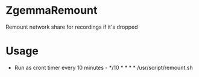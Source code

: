 # ZgemmaRemount
Remount network share for recordings if it's dropped

# Usage
* Run as cront timer every 10 minutes - */10 * * * *  /usr/script/remount.sh
